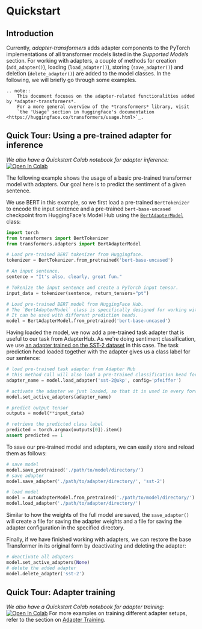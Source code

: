 # Quickstart

## Introduction

Currently, *adapter-transformers* adds adapter components to the PyTorch implementations of all transformer models listed in the *Supported Models* section.
For working with adapters, a couple of methods for creation (`add_adapter()`), loading (`load_adapter()`), 
storing (`save_adapter()`) and deletion (`delete_adapter()`) are added to the model classes. In the following, we will briefly go through some examples.

```{eval-rst}
.. note::
    This document focuses on the adapter-related functionalities added by *adapter-transformers*.
    For a more general overview of the *transformers* library, visit
    `the 'Usage' section in Huggingface's documentation <https://huggingface.co/transformers/usage.html>`_.
```

## Quick Tour: Using a pre-trained adapter for inference

_We also have a Quickstart Colab notebook for adapter inference:_ [![Open In Colab](https://colab.research.google.com/assets/colab-badge.svg)](https://colab.research.google.com/github/Adapter-Hub/adapter-transformers/blob/main/notebooks/02_Adapter_Inference.ipynb)

The following example shows the usage of a basic pre-trained transformer model with adapters.
Our goal here is to predict the sentiment of a given sentence.

We use BERT in this example, so we first load a pre-trained `BertTokenizer` to encode the input sentence and a pre-trained
`bert-base-uncased` checkpoint from HuggingFace's Model Hub using the [`BertAdapterModel`](transformers.adapters.BertAdapterModel) class:

```python
import torch
from transformers import BertTokenizer
from transformers.adapters import BertAdapterModel

# Load pre-trained BERT tokenizer from Huggingface.
tokenizer = BertTokenizer.from_pretrained('bert-base-uncased')

# An input sentence.
sentence = "It's also, clearly, great fun."

# Tokenize the input sentence and create a PyTorch input tensor.
input_data = tokenizer(sentence, return_tensors="pt")

# Load pre-trained BERT model from HuggingFace Hub.
# The `BertAdapterModel` class is specifically designed for working with adapters.
# It can be used with different prediction heads.
model = BertAdapterModel.from_pretrained('bert-base-uncased')
```

Having loaded the model, we now add a pre-trained task adapter that is useful to our task from AdapterHub.
As we're doing sentiment classification, we use [an adapter trained on the SST-2 dataset](https://adapterhub.ml/adapters/ukp/bert-base-uncased_sentiment_sst-2_pfeiffer/) in this case.
The task prediction head loaded together with the adapter gives us a class label for our sentence:

```python
# load pre-trained task adapter from Adapter Hub
# this method call will also load a pre-trained classification head for the adapter task
adapter_name = model.load_adapter('sst-2@ukp', config='pfeiffer')

# activate the adapter we just loaded, so that it is used in every forward pass
model.set_active_adapters(adapter_name)

# predict output tensor
outputs = model(**input_data)

# retrieve the predicted class label
predicted = torch.argmax(outputs[0]).item()
assert predicted == 1
```

To save our pre-trained model and adapters, we can easily store and reload them as follows:

```python
# save model
model.save_pretrained('./path/to/model/directory/')
# save adapter
model.save_adapter('./path/to/adapter/directory/', 'sst-2')

# load model
model = AutoAdapterModel.from_pretrained('./path/to/model/directory/')
model.load_adapter('./path/to/adapter/directory/')
```

Similar to how the weights of the full model are saved, the `save_adapter()` will create a file for saving the adapter weights and a file for saving the adapter configuration in the specified directory.

Finally, if we have finished working with adapters, we can restore the base Transformer in its original form by deactivating and deleting the adapter:

```python
# deactivate all adapters
model.set_active_adapters(None)
# delete the added adapter
model.delete_adapter('sst-2')
```

## Quick Tour: Adapter training

_We also have a Quickstart Colab notebook for adapter training:_ [![Open In Colab](https://colab.research.google.com/assets/colab-badge.svg)](https://colab.research.google.com/github/Adapter-Hub/adapter-transformers/blob/main/notebooks/01_Adapter_Training.ipynb)
For more examples on training different adapter setups, refer to the section on [Adapter Training](training.md).
